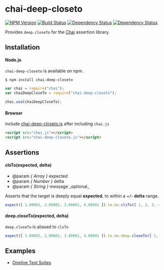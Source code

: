 # chai-deep-closeto
[![NPM Version](http://img.shields.io/npm/v/chai-deep-closeto.svg?style=flat)](https://www.npmjs.org/package/chai-deep-closeto)
[![Build Status](http://img.shields.io/travis/mohayonao/chai-deep-closeto.svg?style=flat)](https://travis-ci.org/mohayonao/chai-deep-closeto)
[![Dependency Status](http://img.shields.io/david/mohayonao/chai-deep-closeto.svg?style=flat)](https://david-dm.org/mohayonao/chai-deep-closeto)
[![Dependency Status](http://img.shields.io/david/dev/mohayonao/chai-deep-closeto.svg?style=flat)](https://david-dm.org/mohayonao/chai-deep-closeto)

Provides `deep.closeTo` for the [Chai](http://chaijs.com/) assertion library.

## Installation

#### Node.js

`chai-deep-closeto` is available on npm.

```sh
$ npm install chai-deep-closeto
```

```javascript
var chai = require("chai");
var chaiDeepCloseTo = require("chai-deep-closeto");

chai.use(chaiDeepCloseTo);
```

#### Browser

include [chai-deep-closeto.js](http://mohayonao.github.io/chai-deep-closeto/test/chai-deep-closeto.js) after including `chai.js`

```html
<script src="chai.js"></script>
<script src="chai-deep-closeto.js"></script>
```

## Assertions

#### clsTo(expected, delta)

- @param _{ Array  }_ expected
- @param _{ Number }_ delta
- @param _{ String }_ message \_optional\_

Asserts that the target is deeply equal **expected**, to within a +/- **delta** range.

```javascript
expect([ 1.00001, 2.00001, 3.00001, 4.00001 ]).to.be.clsTo([ 1, 2, 3, 4 ], 1e-4);
```

#### deep.closeTo(expected, delta)

`deep.closeTo` is aliased to `clsTo`

```javascript
expect([ 1.00001, 2.00001, 3.00001, 4.00001 ]).to.be.deep.closeTo([ 1, 2, 3, 4 ], 1e-4);
```

## Examples

- [Oneline Test Suites](http://mohayonao.github.io/chai-deep-closeto/)
